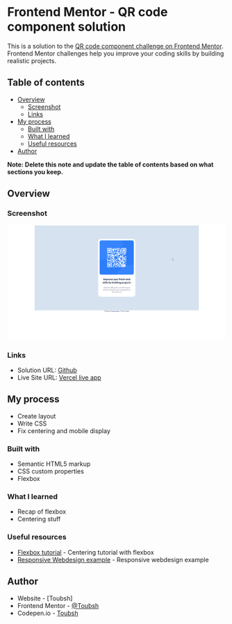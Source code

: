 # Frontend Mentor - QR code component solution

This is a solution to the [QR code component challenge on Frontend Mentor](https://www.frontendmentor.io/challenges/qr-code-component-iux_sIO_H). Frontend Mentor challenges help you improve your coding skills by building realistic projects. 

## Table of contents

- [Overview](#overview)
  - [Screenshot](#screenshot)
  - [Links](#links)
- [My process](#my-process)
  - [Built with](#built-with)
  - [What I learned](#what-i-learned)
  - [Useful resources](#useful-resources)
- [Author](#author)

**Note: Delete this note and update the table of contents based on what sections you keep.**

## Overview

### Screenshot

![Screenshot](./qr_code_screenshot.png)

### Links

- Solution URL: [Github](https://your-solution-url.com)
- Live Site URL: [Vercel live app](https://qrcode-amber.vercel.app/)

## My process

- Create layout
- Write CSS
- Fix centering and mobile display

### Built with

- Semantic HTML5 markup
- CSS custom properties
- Flexbox

### What I learned

- Recap of flexbox
- Centering stuff

### Useful resources

- [Flexbox tutorial](https://coryrylan.com/blog/how-to-center-in-css-with-flexbox#:~:text=By%20default%20flex%20items%20will,add%20a%20single%20CSS%20property.&text=By%20using%20align%2Ditems%3A%20center,axis%20of%20the%20flex%20container.) - Centering tutorial with flexbox
- [Responsive Webdesign example](https://www.w3schools.com/css/css_rwd_intro.asp) - Responsive webdesign example

## Author

- Website - [Toubsh]
- Frontend Mentor - [@Toubsh](https://www.frontendmentor.io/profile/Toubsh)
- Codepen.io - [Toubsh](https://codepen.io/Toubsh)